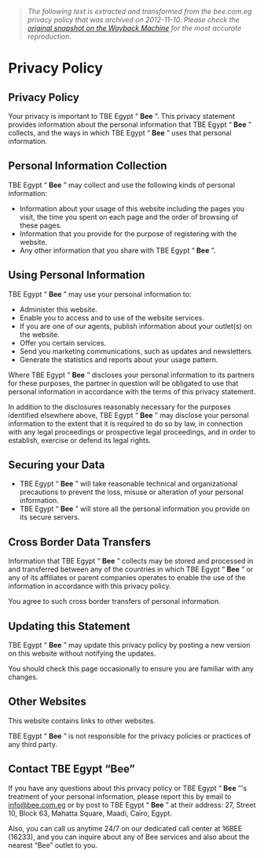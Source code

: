 > *The following text is extracted and transformed from the bee.com.eg privacy policy that was archived on 2012-11-10. Please check the [original snapshot on the Wayback Machine](https://web.archive.org/web/20121110133751id_/http%3A//bee.com.eg/en/privacy-policy) for the most accurate reproduction.*

# Privacy Policy

##  Privacy Policy

Your privacy is important to TBE Egypt “ **Bee** ”. This privacy statement provides information about the personal information that TBE Egypt “ **Bee** ” collects, and the ways in which TBE Egypt “ **Bee** ” uses that personal information.

## Personal Information Collection

TBE Egypt “ **Bee** ” may collect and use the following kinds of personal information:

  * Information about your usage of this website including the pages you visit, the time you spent on each page and the order of browsing of these pages. 
  * Information that you provide for the purpose of registering with the website. 
  * Any other information that you share with TBE Egypt “ **Bee** ”.



## Using Personal Information

TBE Egypt “ **Bee** ” may use your personal information to:

  * Administer this website.
  * Enable you to access and to use of the website services.
  * If you are one of our agents, publish information about your outlet(s) on the website.
  * Offer you certain services.
  * Send you marketing communications, such as updates and newsletters.
  * Generate the statistics and reports about your usage pattern.



Where TBE Egypt “ **Bee** ” discloses your personal information to its partners for these purposes, the partner in question will be obligated to use that personal information in accordance with the terms of this privacy statement.

In addition to the disclosures reasonably necessary for the purposes identified elsewhere above, TBE Egypt “ **Bee** ” may disclose your personal information to the extent that it is required to do so by law, in connection with any legal proceedings or prospective legal proceedings, and in order to establish, exercise or defend its legal rights.

## Securing your Data

  * TBE Egypt “ **Bee** ” will take reasonable technical and organizational precautions to prevent the loss, misuse or alteration of your personal information.
  * TBE Egypt “ **Bee** ” will store all the personal information you provide on its secure servers.



## Cross Border Data Transfers

Information that TBE Egypt “ **Bee** ” collects may be stored and processed in and transferred between any of the countries in which TBE Egypt “ **Bee** ” or any of its affiliates or parent companies operates to enable the use of the information in accordance with this privacy policy.

You agree to such cross border transfers of personal information.

## Updating this Statement

TBE Egypt “ **Bee** ” may update this privacy policy by posting a new version on this website without notifying the updates.

You should check this page occasionally to ensure you are familiar with any changes.

## Other Websites

This website contains links to other websites.

TBE Egypt “ **Bee** ” is not responsible for the privacy policies or practices of any third party.

## Contact TBE Egypt “Bee”

If you have any questions about this privacy policy or TBE Egypt “ **Bee** ”'s treatment of your personal information, please report this by email to [info@bee.com.eg](mailto:info@bee.com.eg) or by post to TBE Egypt “ **Bee** ” at their address: 27, Street 10, Block 63, Mahatta Square, Maadi, Cairo, Egypt.

Also, you can call us anytime 24/7 on our dedicated call center at 16BEE (16233), and you can inquire about any of Bee services and also about the nearest “Bee” outlet to you.
